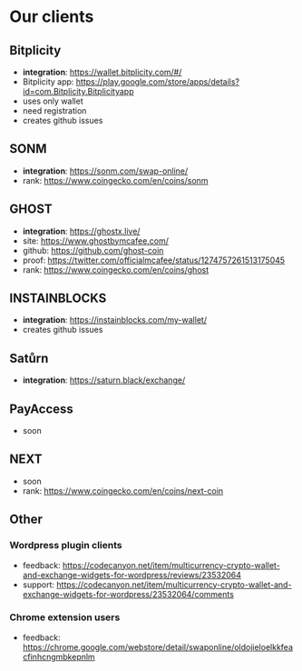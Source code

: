 # Our clients


## Bitplicity

- __integration__: https://wallet.bitplicity.com/#/
- Bitplicity app: https://play.google.com/store/apps/details?id=com.Bitplicity.Bitplicityapp
- uses only wallet
- need registration
- creates github issues


## SONM

- __integration__: https://sonm.com/swap-online/
- rank: https://www.coingecko.com/en/coins/sonm


## GHOST

- __integration__: https://ghostx.live/
- site: https://www.ghostbymcafee.com/
- github: https://github.com/ghost-coin
- proof: https://twitter.com/officialmcafee/status/1274757261513175045
- rank: https://www.coingecko.com/en/coins/ghost


## INSTAINBLOCKS

- __integration__: https://instainblocks.com/my-wallet/
- creates github issues


## Satůrn

- __integration__: https://saturn.black/exchange/


## PayAccess

- soon


## NEXT

- soon
- rank: https://www.coingecko.com/en/coins/next-coin


## Other

### Wordpress plugin clients

- feedback: https://codecanyon.net/item/multicurrency-crypto-wallet-and-exchange-widgets-for-wordpress/reviews/23532064
- support: https://codecanyon.net/item/multicurrency-crypto-wallet-and-exchange-widgets-for-wordpress/23532064/comments


### Chrome extension users

- feedback: https://chrome.google.com/webstore/detail/swaponline/oldojieloelkkfeacfinhcngmbkepnlm
